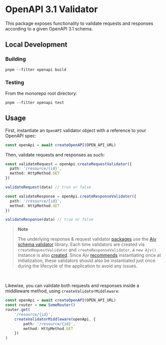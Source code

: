 # OpenAPI 3.1 Validator

This package exposes functionality to validate requests and responses according to a given OpenAPI 3.1 schema.

## Local Development

### Building

```shell
pnpm --filter openapi build
```

### Testing

From the monorepo root directory:

```shell
pnpm --filter openapi test
```

## Usage

First, instantiate an `OpenAPI` validator object with a reference to your OpenAPI spec:

```ts
const openApi = await createOpenAPI(OPEN_API_URL)
```

Then, validate requests and responses as such:

```ts
const validateRequest = openApi.createRequestValidator({
  path: '/resource/{id}',
  method: HttpMethod.GET
})

validateRequest(data) // true or false

const validateResponse = openApi.createResponseValidator({
  path: '/resource/{id}',
  method: HttpMethod.GET
})

validateResponse(data) // true or false
```

> **Note**
>
> The underlying response & request validator [packages](https://github.com/kogosoftwarellc/open-api/tree/master/packages) use the [Ajv schema validator](https://ajv.js.org) library. Each time validators are created via `createRequestValidator` and `createResponseValidator`, a `new Ajv()` instance is also [created](https://github.com/kogosoftwarellc/open-api/blob/master/packages/openapi-response-validator/index.ts). Since Ajv [recommends](https://ajv.js.org/guide/managing-schemas.html#compiling-during-initialization) instantiating once at initialization, these validators should also be instantiated just once during the lifecycle of the application to avoid any issues.



<br>

Likewise, you can validate both requests and responses inside a middleware method, using `createValidatorMiddleware`:

```ts
const openApi = await createOpenAPI(OPEN_API_URL)
const router = new SomeRouter()
router.get(
    '/resource/{id}',
    createValidatorMiddleware(openApi, {
        path: '/resource/{id}',
        method: HttpMethod.GET
    })
)
```

